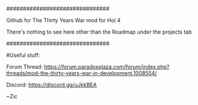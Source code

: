 ###############################

Github for The Thirty Years War mod for HoI 4

There's nothing to see here other than the Roadmap under the projects tab

###############################

#Useful stuff:

Forum Thread: https://forum.paradoxplaza.com/forum/index.php?threads/mod-the-thirty-years-war-in-development.1008554/

Discord: https://discord.gg/uJkkBEA

~Zic
